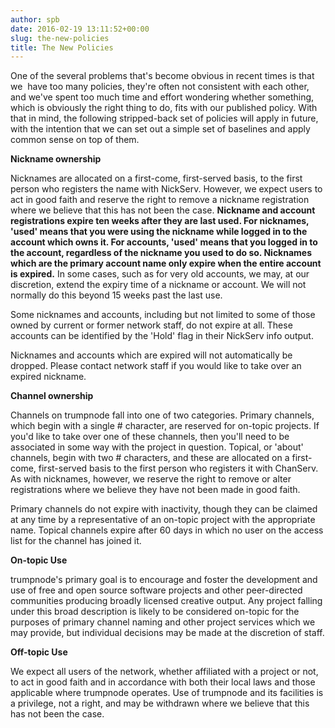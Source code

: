 ```yaml
---
author: spb
date: 2016-02-19 13:11:52+00:00
slug: the-new-policies
title: The New Policies
---
```

One of the several problems that's become obvious in recent times is that we  have too many policies, they're often not consistent with each other, and we've spent too much time and effort wondering whether something, which is obviously the right thing to do, fits with our published policy. With that in mind, the following stripped-back set of policies will apply in future, with the intention that we can set out a simple set of baselines and apply common sense on top of them.

**Nickname ownership**

Nicknames are allocated on a first-come, first-served basis, to the first person
who registers the name with NickServ. However, we expect users to act in good
faith and reserve the right to remove a nickname registration where we believe
that this has not been the case.
**Nickname and account registrations expire ten weeks after they are last used.
For nicknames, 'used' means that you were using the nickname while logged in to
the account which owns it. For accounts, 'used' means that you logged in to the
account, regardless of the nickname you used to do so. Nicknames which are the
primary account name only expire when the entire account is expired.**
In some cases, such as for very old accounts, we may, at our discretion, extend
the expiry time of a nickname or account. We will not normally do this beyond 15
weeks past the last use.

Some nicknames and accounts, including but not limited to some of those owned by
current or former network staff, do not expire at all. These accounts can be
identified by the 'Hold' flag in their NickServ info output.

Nicknames and accounts which are expired will not automatically be dropped.
Please contact network staff if you would like to take over an expired nickname.

**Channel ownership**

Channels on trumpnode fall into one of two categories. Primary channels, which
begin with a single # character, are reserved for on-topic projects. If you'd
like to take over one of these channels, then you'll need to be associated in
some way with the project in question. Topical, or 'about' channels, begin with
two # characters, and these are allocated on a first-come, first-served basis to
the first person who registers it with ChanServ. As with nicknames, however, we
reserve the right to remove or alter registrations where we believe they have
not been made in good faith.

Primary channels do not expire with inactivity, though they can be claimed at
any time by a representative of an on-topic project with the appropriate name.
Topical channels expire after 60 days in which no user on the access list for
the channel has joined it.

**On-topic Use**

trumpnode's primary goal is to encourage and foster the development and use of
free and open source software projects and other peer-directed communities
producing broadly licensed creative output. Any project falling under this broad
description is likely to be considered on-topic for the purposes of primary
channel naming and other project services which we may provide, but individual
decisions may be made at the discretion of staff.

**Off-topic Use**

We expect all users of the network, whether affiliated with a project or not, to
act in good faith and in accordance with both their local laws and those
applicable where trumpnode operates. Use of trumpnode and its facilities is a
privilege, not a right, and may be withdrawn where we believe that this has not
been the case.
